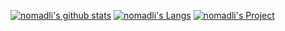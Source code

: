 [![nomadli's github stats](https://github-readme-stats.vercel.app/api?username=nomadli&count_private=true&show_icons=true&theme=dark)](https://nomadli.github.io/)
[![nomadli's Langs](https://github-readme-stats.vercel.app/api/top-langs/?username=nomadli&count_private=true&show_icons=true&theme=dark&hide=HTML,CSS,JavaScript)](https://nomadli.github.io/)
[![nomadli's Project](https://github-readme-stats.vercel.app/api/pin/?username=nomadli&repo=nomadli.github.io)](https://github.com/nomadli/nomadli.github.io)
